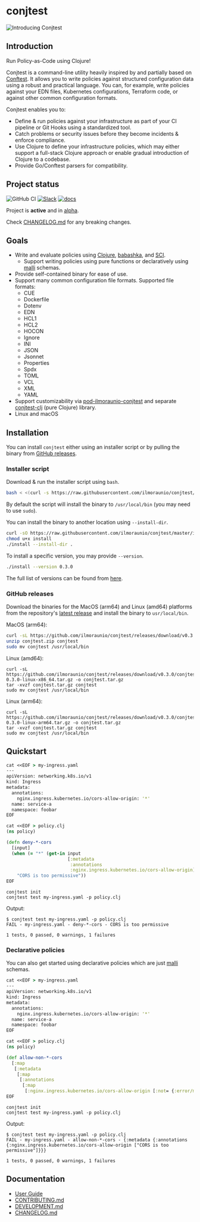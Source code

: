 # conjtest

![Introducing Conjtest](https://ilmo.me/img/conjtest-hello-world.gif)

## Introduction

Run Policy-as-Code using Clojure!

Conjtest is a command-line utility heavily inspired by and partially based on
[Conftest](https://www.conftest.dev/). It allows you to write policies against
structured configuration data using a robust and practical language. You can,
for example, write policies against your EDN files, Kubernetes configurations,
Terraform code, or against other common configuration formats.

Conjtest enables you to:

- Define & run policies against your infrastructure as part of your CI pipeline
  or Git Hooks using a standardized tool.
- Catch problems or security issues before they become incidents & enforce
  compliance.
- Use Clojure to define your infrastructure policies, which may either support
  a full-stack Clojure approach or enable gradual introduction of Clojure to a
  codebase.
- Provide Go/Conftest parsers for compatibility.

## Project status

![GitHub CI](https://github.com/ilmoraunio/conjtest/actions/workflows/build-and-release.yml/badge.svg)
[![Slack](https://img.shields.io/badge/slack-4A154B.svg?logo=slack)](https://clojurians.slack.com/app_redirect?channel=conjtest)
[![docs](https://img.shields.io/badge/documentation-blue?logo=gitbook)](https://user-guide.conjtest.org/)

Project is **active** and in
[alpha](https://kotlinlang.org/docs/components-stability.html#stability-levels-explained).

Check [CHANGELOG.md](CHANGELOG.md) for any breaking changes.

## Goals

- Write and evaluate policies using [Clojure](https://clojure.org/),
  [babashka](https://github.com/babashka/babashka), and
  [SCI](https://github.com/babashka/sci).
  - Support writing policies using pure functions or declaratively using
    [malli](https://github.com/metosin/malli) schemas.
- Provide self-contained binary for ease of use.
- Support many common configuration file formats. Supported file formats:
  - CUE
  - Dockerfile
  - Dotenv
  - EDN
  - HCL1
  - HCL2
  - HOCON
  - Ignore
  - INI
  - JSON
  - Jsonnet
  - Properties
  - Spdx
  - TOML
  - VCL
  - XML
  - YAML
- Support customizability via
  [pod-ilmoraunio-conjtest](https://github.com/ilmoraunio/pod-ilmoraunio-conjtest)
  and separate [conjtest-clj](https://github.com/ilmoraunio/conjtest-clj) (pure
  Clojure) library.
- Linux and macOS

## Installation

You can install `conjtest` either using an installer script or by pulling the
binary from [GitHub releases](https://github.com/ilmoraunio/conjtest/releases).

### Installer script

Download & run the installer script using `bash`.

```bash
bash < <(curl -s https://raw.githubusercontent.com/ilmoraunio/conjtest/master/install)
```

By default the script will install the binary to `/usr/local/bin` (you may need
to use `sudo`).

You can install the binary to another location using `--install-dir`.

```bash
curl -sO https://raw.githubusercontent.com/ilmoraunio/conjtest/master/install
chmod u+x install
./install --install-dir .
```

To install a specific version, you may provide `--version`.

```bash
./install --version 0.3.0
```

The full list of versions can be found from
[here](https://github.com/ilmoraunio/conjtest/tags).

### GitHub releases

Download the binaries for the MacOS (arm64) and Linux (amd64) platforms from
the repository's [latest
release](https://github.com/ilmoraunio/conjtest/releases) and install the
binary to `usr/local/bin`.

MacOS (arm64):

```bash
curl -sL https://github.com/ilmoraunio/conjtest/releases/download/v0.3.0/conjtest-0.3.0-macos-arm64.zip -o conjtest.zip
unzip conjtest.zip conjtest
sudo mv conjtest /usr/local/bin
```

Linux (amd64):

```
curl -sL https://github.com/ilmoraunio/conjtest/releases/download/v0.3.0/conjtest-0.3.0-linux-x86_64.tar.gz -o conjtest.tar.gz
tar -xvzf conjtest.tar.gz conjtest
sudo mv conjtest /usr/local/bin
```

Linux (arm64):

```
curl -sL https://github.com/ilmoraunio/conjtest/releases/download/v0.3.0/conjtest-0.3.0-linux-arm64.tar.gz -o conjtest.tar.gz
tar -xvzf conjtest.tar.gz conjtest
sudo mv conjtest /usr/local/bin
```
## Quickstart

```clojure
cat <<EOF > my-ingress.yaml
---
apiVersion: networking.k8s.io/v1
kind: Ingress
metadata:
  annotations:
    nginx.ingress.kubernetes.io/cors-allow-origin: '*'
  name: service-a
  namespace: foobar
EOF

cat <<EOF > policy.clj
(ns policy)

(defn deny-*-cors
  [input]
  (when (= "*" (get-in input
                       [:metadata
                        :annotations
                        :nginx.ingress.kubernetes.io/cors-allow-origin]))
    "CORS is too permissive"))
EOF
```

```
conjtest init
conjtest test my-ingress.yaml -p policy.clj
```

Output:

```
$ conjtest test my-ingress.yaml -p policy.clj
FAIL - my-ingress.yaml - deny-*-cors - CORS is too permissive

1 tests, 0 passed, 0 warnings, 1 failures
```

### Declarative policies

You can also get started using declarative policies which are just
[malli](https://github.com/metosin/malli) schemas.

```clojure
cat <<EOF > my-ingress.yaml
---
apiVersion: networking.k8s.io/v1
kind: Ingress
metadata:
  annotations:
    nginx.ingress.kubernetes.io/cors-allow-origin: '*'
  name: service-a
  namespace: foobar
EOF

cat <<EOF > policy.clj
(ns policy)

(def allow-non-*-cors
  [:map
   [:metadata
    [:map
     [:annotations
      [:map
       [:nginx.ingress.kubernetes.io/cors-allow-origin [:not= {:error/message "CORS is too permissive"} "*"]]]]]]])
EOF
```

```
conjtest init
conjtest test my-ingress.yaml -p policy.clj
```

Output:

```
$ conjtest test my-ingress.yaml -p policy.clj
FAIL - my-ingress.yaml - allow-non-*-cors - {:metadata {:annotations {:nginx.ingress.kubernetes.io/cors-allow-origin ["CORS is too permissive"]}}}

1 tests, 0 passed, 0 warnings, 1 failures
```

## Documentation

- [User Guide](https://user-guide.conjtest.org)
- [CONTRIBUTING.md](CONTRIBUTING.md)
- [DEVELOPMENT.md](DEVELOPMENT.md)
- [CHANGELOG.md](CHANGELOG.md)
